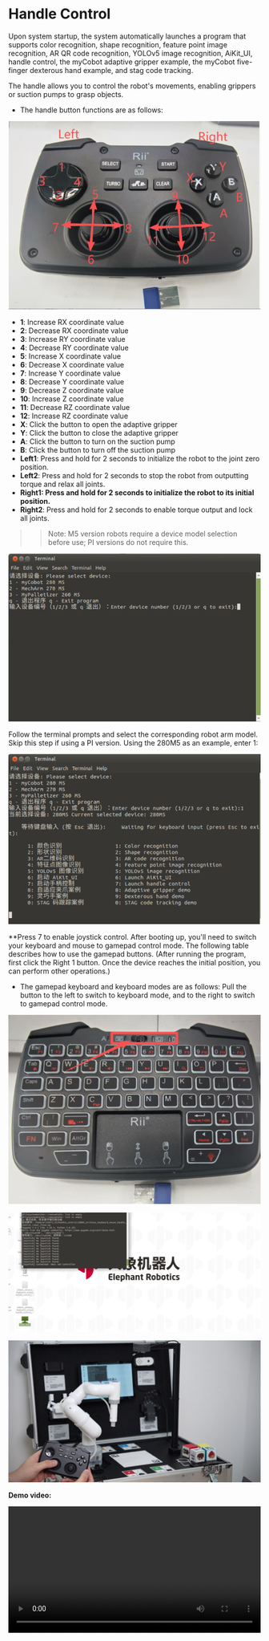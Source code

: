 # Handle Control

Upon system startup, the system automatically launches a program that supports color recognition, shape recognition, feature point image recognition, AR QR code recognition, YOLOv5 image recognition, AiKit_UI, handle control, the myCobot adaptive gripper example, the myCobot five-finger dexterous hand example, and stag code tracking.

The handle allows you to control the robot's movements, enabling grippers or suction pumps to grasp objects.

- The handle button functions are as follows:

![](../resources/5-BasicAlgorithmFunction/5.8-2.png)

- **1**: Increase RX coordinate value
- **2**: Decrease RX coordinate value
- **3**: Increase RY coordinate value
- **4**: Decrease RY coordinate value
- **5**: Increase X coordinate value
- **6**: Decrease X coordinate value
- **7**: Increase Y coordinate value
- **8**: Decrease Y coordinate value
- **9**: Decrease Z coordinate value
- **10**: Increase Z coordinate value
- **11**: Decrease RZ coordinate value
- **12**: Increase RZ coordinate value
- **X**: Click the button to open the adaptive gripper
- **Y**: Click the button to close the adaptive gripper
- **A**: Click the button to turn on the suction pump
- **B**: Click the button to turn off the suction pump
- **Left1**: Press and hold for 2 seconds to initialize the robot to the joint zero position.
- **Left2**: Press and hold for 2 seconds to stop the robot from outputting torque and relax all joints.
- **Right1: Press and hold for 2 seconds to initialize the robot to its initial position.**
- **Right2**: Press and hold for 2 seconds to enable torque output and lock all joints.

>>Note: M5 version robots require a device model selection before use; PI versions do not require this.

![](../resources/5-BasicAlgorithmFunction/5.1-1.png)

Follow the terminal prompts and select the corresponding robot arm model. Skip this step if using a PI version. Using the 280M5 as an example, enter 1:

![](../resources/5-BasicAlgorithmFunction/5.1-2.png)

**Press 7 to enable joystick control. After booting up, you'll need to switch your keyboard and mouse to gamepad control mode. The following table describes how to use the gamepad buttons. (After running the program, first click the Right 1 button. Once the device reaches the initial position, you can perform other operations.)

- The gamepad keyboard and keyboard modes are as follows: Pull the button to the left to switch to keyboard mode, and to the right to switch to gamepad control mode.

![](../resources/5-BasicAlgorithmFunction/5.8-1.png)

![](../resources/5-BasicAlgorithmFunction/5.8-4.png)

![](../resources/5-BasicAlgorithmFunction/5.8-3.png)


**Demo video:**

<video id="my-video" class="video-js" controls preload="auto" width="100%"
poster="" data-setup='{"aspectRatio":"16:9"}'> 
<source src="../resources/5-BasicAlgorithmFunction/JoystickControl.mp4"></video>